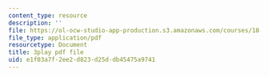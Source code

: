```yaml
---
content_type: resource
description: ''
file: https://ol-ocw-studio-app-production.s3.amazonaws.com/courses/18-01sc-single-variable-calculus-fall-2010/e1f03a7f2ee2d823d25ddb45475a9741_19x213y_uk4.pdf
file_type: application/pdf
resourcetype: Document
title: 3play pdf file
uid: e1f03a7f-2ee2-d823-d25d-db45475a9741
---
```

